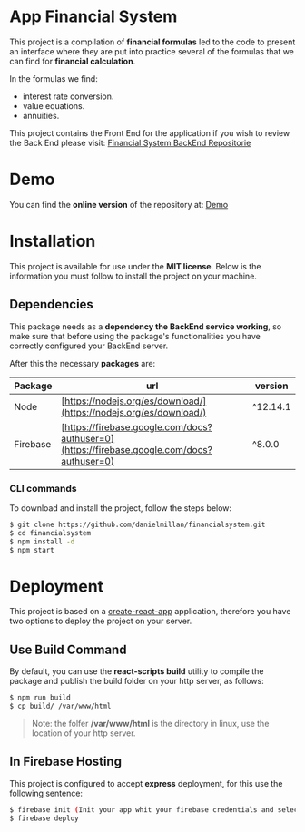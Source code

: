# App Financial System

This project is a compilation of **financial formulas** led to the code to present an interface where they are put into practice several of the formulas that we can find for **financial calculation**.

In the formulas we find:

- interest rate conversion.
- value equations.
- annuities.

This project contains the Front End for the application if you wish to review the Back End please visit: [Financial System BackEnd Repositorie](https://github.com/danielmillan/financialsystem-backend)

# Demo

You can find the **online version** of the repository at: [Demo](https://financial-system-ecci.web.app/home)

# Installation

This project is available for use under the **MIT license**. Below is the information you must follow to install the project on your machine.

## Dependencies

This package needs as a **dependency the BackEnd service working**, so make sure that before using the package's functionalities you have correctly configured your BackEnd server.

After this the necessary **packages** are:

| Package| url| version	|
| ------ | ------ | ------ |
| Node| [https://nodejs.org/es/download/](https://nodejs.org/es/download/) | ^12.14.1	|
| Firebase| [https://firebase.google.com/docs?authuser=0](https://firebase.google.com/docs?authuser=0) | ^8.0.0	|

### CLI commands

To download and install the project, follow the steps below:

```sh
$ git clone https://github.com/danielmillan/financialsystem.git
$ cd financialsystem
$ npm install -d
$ npm start
```

# Deployment
This project is based on a [create-react-app](https://create-react-app.dev/docs/getting-started/) application, therefore you have two options to deploy the project on your server.

## Use Build Command
By default, you can use the **react-scripts build** utility to compile the package and publish the build folder on your http server, as follows:
```sh
$ npm run build
$ cp build/ /var/www/html
```
>Note: the folfer **/var/www/html** is the directory in linux, use the location of your http server.

## In Firebase Hosting
This project is configured to accept **express** deployment, for this use the following sentence:
```sh
$ firebase init (Init your app whit your firebase credentials and select only hosting option)
$ firebase deploy
```

